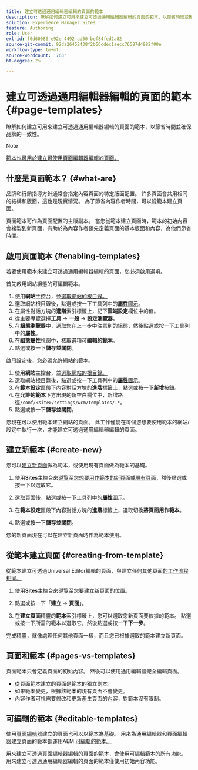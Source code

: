 ```yaml
---
title: 建立可透過通用編輯器編輯的頁面的範本
description: 瞭解如何建立可用來建立可透過通用編輯器編輯的頁面的範本，以節省時間並確保品牌的一致性。
solution: Experience Manager Sites
feature: Authoring
role: User
exl-id: f0d60086-e92e-4492-ad50-bef84fed2a82
source-git-commit: 92da26452438f2b56cdec1aecc76587d4982f00e
workflow-type: tm+mt
source-wordcount: '763'
ht-degree: 2%

---
```



# 建立可透過通用編輯器編輯的頁面的範本 {#page-templates}

瞭解如何建立可用來建立可透過通用編輯器編輯的頁面的範本，以節省時間並確保品牌的一致性。

>[!NOTE]
>
>[範本也可用於建立可使用頁面編輯器編輯的頁面。](/help/sites-cloud/authoring/page-editor/templates.md)

## 什麼是頁面範本？ {#what-are}

品牌和行銷指導方針通常會指定內容頁面的特定版面配置。 許多頁面會共用相同的結構和版面，這也是現實情況。 為了節省內容作者時間，可以從範本建立頁面。

頁面範本可作為頁面配置的主版副本。 當您從範本建立頁面時，範本的初始內容會複製到新頁面，有助於為內容作者預先定義頁面的基本版面和內容，為他們節省時間。

## 啟用頁面範本 {#enabling-templates}

若要使用範本來建立可透過通用編輯器編輯的頁面，您必須啟用選項。

首先啟用網站組態的可編輯範本。

1. 使用&#x200B;**網站**&#x200B;主控台，並[選取網站的根目錄。](/help/sites-cloud/authoring/sites-console/introduction.md#selecting-resources)
1. 選取網站根目錄後，點選或按一下工具列中的&#x200B;[**屬性**&#x200B;圖示](/help/sites-cloud/authoring/sites-console/page-properties.md)。
1. 在屬性對話方塊的&#x200B;**進階**&#x200B;索引標籤上，記下&#x200B;**雲端設定**&#x200B;欄位中的值。
1. 從主要導覽選擇&#x200B;**工具** -> **一般** -> **設定瀏覽器**。
1. 在&#x200B;**[組態瀏覽器](/help/implementing/developing/introduction/configurations.md)**&#x200B;中，選取您在上一步中注意到的組態，然後點選或按一下工具列中的&#x200B;**屬性**。
1. 在&#x200B;**組態屬性**&#x200B;視窗中，核取選項&#x200B;**可編輯的範本**。
1. 點選或按一下&#x200B;**儲存並關閉**。

啟用設定後，您必須允許網站的範本。

1. 使用&#x200B;**網站**&#x200B;主控台，並[選取網站的根目錄。](/help/sites-cloud/authoring/sites-console/introduction.md#selecting-resources)
1. 選取網站根目錄後，點選或按一下工具列中的&#x200B;[**屬性**&#x200B;圖示](/help/sites-cloud/authoring/sites-console/page-properties.md)。
1. 在&#x200B;**範本設定**&#x200B;區段下內容對話方塊的&#x200B;**進階**&#x200B;標籤上，點選或按一下&#x200B;**新增**&#x200B;按鈕。
1. 在&#x200B;**允許的範本**&#x200B;下方出現的新空白欄位中，新增路徑`/conf/<site>/settings/wcm/templates/.*`。
1. 點選或按一下&#x200B;**儲存並關閉**。

您現在可以使用範本建立網站的頁面。 此工作僅能在每個您想要使用範本的網站/設定中執行一次，才能建立可透過通用編輯器編輯的頁面。

## 建立新範本 {#create-new}

您可以[建立新頁面](/help/sites-cloud/authoring/sites-console/creating-pages.md)做為範本，或使用現有頁面做為範本的基礎。

1. 使用&#x200B;**Sites**&#x200B;主控台來[導覽至您想要用作範本的新頁面或現有頁面](/help/sites-cloud/authoring/sites-console/introduction.md#selecting-resources)，然後點選或按一下以選取它。

1. 選取頁面後，點選或按一下工具列中的&#x200B;[**屬性**&#x200B;圖示](/help/sites-cloud/authoring/sites-console/page-properties.md)。

1. 在&#x200B;**範本設定**&#x200B;區段下內容對話方塊的&#x200B;**進階**&#x200B;標籤上，選取切換&#x200B;**將頁面用作範本**。

1. 點選或按一下&#x200B;**儲存並關閉**。

您的新頁面現在可以在建立新頁面時作為範本使用。

## 從範本建立頁面 {#creating-from-template}

從範本建立可透過Universal Editor編輯的頁面，與建立任何其他頁面[的工作流程相同。](/help/sites-cloud/authoring/sites-console/creating-pages.md)

1. 使用&#x200B;**Sites**&#x200B;主控台來[導覽至您要建立新頁面的位置](/help/sites-cloud/authoring/sites-console/introduction.md#selecting-resources)。

1. 點選或按一下「**建立** -> **頁面**」。

1. 在&#x200B;**建立頁面**&#x200B;精靈的&#x200B;**範本**&#x200B;索引標籤上，您可以選取您新頁面要依據的範本。 點選或按一下所需的範本以選取它，然後點選或按一下&#x200B;**下一步**。

完成精靈，就像處理任何其他頁面一樣，而且您已根據選取的範本建立新頁面。

## 頁面和範本 {#pages-vs-templates}

頁面範本只會定義頁面的初始內容。 然後可以使用通用編輯器完全編輯頁面。

* 從頁面範本建立的頁面是範本的獨立副本。
* 如果範本變更，根據該範本的現有頁面不會變更。
* 內容作者可視需要修改和更新產生頁面的內容，對範本沒有限制。

## 可編輯的範本 {#editable-templates}

使用[頁面編輯器](/help/sites-cloud/authoring/page-editor/introduction.md)建立的頁面也可以以範本為基礎。 用來為通用編輯器和頁面編輯器建立頁面的範本都運用AEM [可編輯的範本。](/help/implementing/developing/components/templates.md)

用來建立可透過頁面編輯器編輯的頁面的範本，會使用可編輯範本的所有功能。 用來建立可透過通用編輯器編輯的頁面的範本僅使用初始內容功能。
